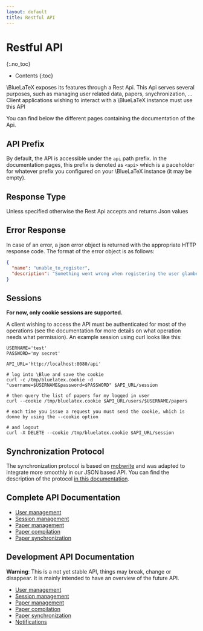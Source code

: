 ```yaml
---
layout: default
title: Restful API
---
```


# Restful API
{:.no_toc}

* Contents
{:toc}

\BlueLaTeX exposes its features through a Rest Api. This Api serves several purposes, such as managing user related data, papers, snychronization, ...
Client applications wishing to interact with a \BlueLaTeX instance must use this API

You can find below the different pages containing the documentation of the Api.

## API Prefix

By default, the API is accessible under the `api` path prefix.
In the documentation pages, this prefix is denoted as `<api>` which is a paceholder for whatever prefix you configured on your \BlueLaTeX instance (it may be empty).

## Response Type

Unless specified otherwise the Rest Api accepts and returns Json values

## Error Response

In case of an error, a json error object is returned with the appropriate HTTP response code. The format of the error object is as follows:

```json
{
  "name": "unable_to_register",
  "description": "Something went wrong when registering the user glambert. Please retry"
}
```

## Sessions

**For now, only cookie sessions are supported.**

A client wishing to access the API must be authenticated for most of the operations (see the documentation for more details on what operation needs what permission).
An example session using curl looks like this:

```
USERNAME='test'
PASSWORD='my secret'

API_URL='http://localhost:8080/api'

# log into \Blue and save the cookie
curl -c /tmp/bluelatex.cookie -d "username=$USERNAME&password=$PASSWORD" $API_URL/session

# then query the list of papers for my logged in user
curl --cookie /tmp/bluelatex.cookie $API_URL/users/$USERNAME/papers

# each time you issue a request you must send the cookie, which is donne by using the --cookie option

# and logout
curl -X DELETE --cookie /tmp/bluelatex.cookie $API_URL/session
```

## Synchronization Protocol

The synchronization protocol is based on [mobwrite](http://code.google.com/p/google-mobwrite) and was adapted to integrate more smoothly in our JSON based API.
You can find the description of the protocol [in this documentation](synchronization-protocol/).

## Complete API Documentation

* [User management](v1.0.0/users-api/)
* [Session management](v1.0.0/session-api/)
* [Paper management](v1.0.0/papers-api/)
* [Paper compilation](v1.0.0/compiler-api/)
* [Paper synchronization](v1.0.0/sync-api/)

## Development API Documentation

**Warning**: This is a not yet stable API, things may break, change or disappear. It is mainly intended to have an overview of the future API.

* [User management](v1.1.x/users-api/)
* [Session management](v1.1.x/session-api/)
* [Paper management](v1.1.x/papers-api/)
* [Paper compilation](v1.1.x/compiler-api/)
* [Paper synchronization](v1.1.x/sync-api/)
* [Notifications](v1.1.x/notifications-api/)
